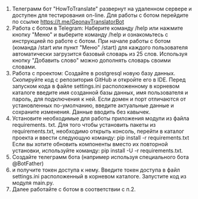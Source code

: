 1. Телеграмм бот "HowToTranslate" развернут на удаленном сервере и доступен 
   для тестирования on-line. Для работы с ботом перейдите по ссылке 
   https://t.me/GeonavTranslatorBot 
2. Работа с ботом в Telegram:
   Наберите команду /help или нажмите кнопку "Меню" и выберите команду /help и 
   ознакомьтесь с инструкцией по работе с ботом.
   При начале работы с ботом (команда /start или пункт "Меню" /start) для 
   каждого пользователя автоматически загрузится базовый словарь из 25 слов. 
   Используя кнопку "Добавить слово" можно дополнять словарь своими словами. 
3. Работа с проектом:
   Создайте в postgresql новую базу данных. Скопируйте код с репозитория 
   GitHub и откройте его в IDE.
   Перед запуском кода в файле settings.ini расположенному в корневом каталоге 
   введите имя созданной базы данных, имя пользователя и пароль, для 
   подключения к ней. 
   Если домен и порт отличаются от установленных по-умолчанию, 
   введите актуальные данные и сохраните изменения. Данные вводить без 
   кавычек. 
4. Установите необходимые для работы приложения модули из файла requirements. txt. 
   Для того чтобы установить пакеты из requirements.txt, 
   необходимо открыть консоль, перейти в каталог проекта и 
   ввести следующую команду: pip install -r requirements.txt
   Если вы хотите обновить компоненты вместо их повторной установки, 
   используйте команду: pip install -U -r requirements.txt. 
5. Создайте телеграмм бота (например используя специального бота  @BotFather) 
6. и получите токен доступа к нему.
   Введите токен доступа в файл settings.ini расположенный в корневом каталоге.
   Запустите код из модуля main.py. 
7. Далее работайте с ботом в соответствии с п.2.